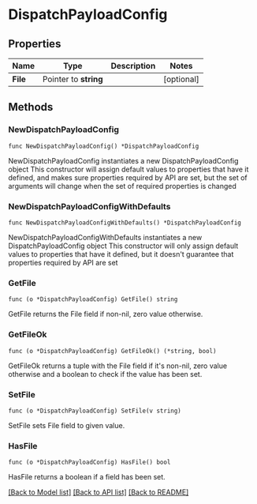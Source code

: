 # DispatchPayloadConfig

## Properties

Name | Type | Description | Notes
------------ | ------------- | ------------- | -------------
**File** | Pointer to **string** |  | [optional] 

## Methods

### NewDispatchPayloadConfig

`func NewDispatchPayloadConfig() *DispatchPayloadConfig`

NewDispatchPayloadConfig instantiates a new DispatchPayloadConfig object
This constructor will assign default values to properties that have it defined,
and makes sure properties required by API are set, but the set of arguments
will change when the set of required properties is changed

### NewDispatchPayloadConfigWithDefaults

`func NewDispatchPayloadConfigWithDefaults() *DispatchPayloadConfig`

NewDispatchPayloadConfigWithDefaults instantiates a new DispatchPayloadConfig object
This constructor will only assign default values to properties that have it defined,
but it doesn't guarantee that properties required by API are set

### GetFile

`func (o *DispatchPayloadConfig) GetFile() string`

GetFile returns the File field if non-nil, zero value otherwise.

### GetFileOk

`func (o *DispatchPayloadConfig) GetFileOk() (*string, bool)`

GetFileOk returns a tuple with the File field if it's non-nil, zero value otherwise
and a boolean to check if the value has been set.

### SetFile

`func (o *DispatchPayloadConfig) SetFile(v string)`

SetFile sets File field to given value.

### HasFile

`func (o *DispatchPayloadConfig) HasFile() bool`

HasFile returns a boolean if a field has been set.


[[Back to Model list]](../README.md#documentation-for-models) [[Back to API list]](../README.md#documentation-for-api-endpoints) [[Back to README]](../README.md)


